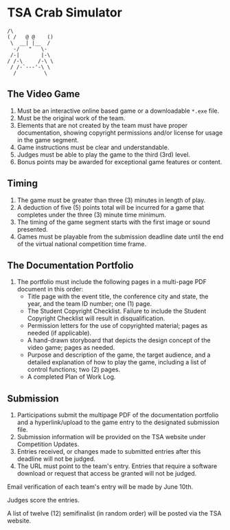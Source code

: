 # TSA Crab Simulator

    /\
    ( /   @ @    ()
     \  __| |__  /
      -/   "   \-
     /-|       |-\
    / /-\     /-\ \
     / /-`---'-\ \     
      /         \

## The Video Game

1. Must be an interactive online based game or a downloadable `*.exe` file.
2. Must be the original work of the team.
3. Elements that are not created by the team must have proper documentation, showing copyright permissions and/or license for usage in the game segment.
4. Game instructions must be clear and understandable.
5. Judges must be able to play the game to the third (3rd) level.
6. Bonus points may be awarded for exceptional game features or content.

## Timing

1. The game must be greater than three (3) minutes in length of play.
2. A deduction of five (5) points total will be incurred for a game that completes under the three (3) minute time minimum.
3. The timing of the game segment starts with the first image or sound presented.
4. Games must be playable from the submission deadline date until the end of the virtual national competition time frame.

## The Documentation Portfolio

1. The portfolio must include the following pages in a multi-page PDF document in this order:
	- Title page with the event title, the conference city and state, the year, and the team ID number; one (1) page.
	- The Student Copyright Checklist. Failure to include the Student Copyright Checklist will result in disqualification.
	- Permission letters for the use of copyrighted material; pages as needed (if applicable).
	- A hand-drawn storyboard that depicts the design concept of the video game; pages as needed.
	- Purpose and description of the game, the target audience, and a detailed explanation of how to play the game, including a list of control functions; two (2) pages.
	- A completed Plan of Work Log.

## Submission

1. Participations submit the multipage PDF of the documentation portfolio and a hyperlink/upload to the game entry to the designated submission file.
2. Submission information will be provided on the TSA website under Competition Updates.
3. Entries received, or changes made to submitted entries after this deadline will not be judged.
4. The URL must point to the team's entry. Entries that require a software download or request that access be granted will not be judged.

Email verification of each team's entry will be made by June 10th.

Judges score the entries.

A list of twelve (12) semifinalist (in random order) will be posted via the TSA website.
